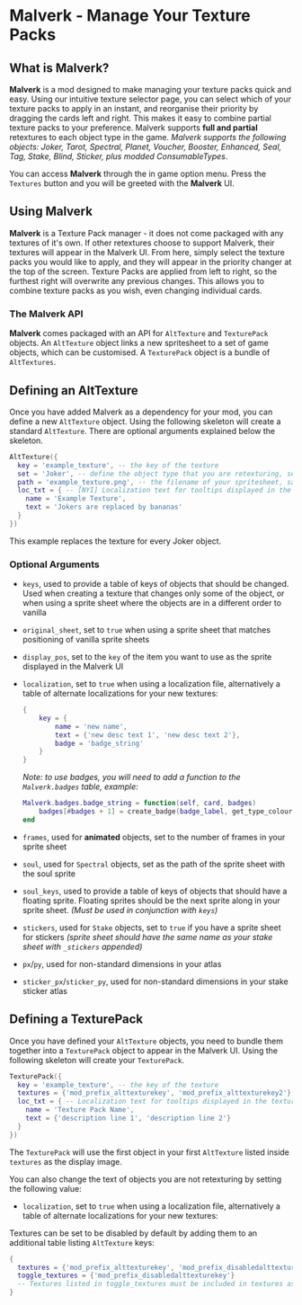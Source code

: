 # Malverk - Manage Your Texture Packs
## What is Malverk?
**Malverk** is a mod designed to make managing your texture packs quick and easy. Using our intuitive texture selector page, you can select which of your texture packs to apply in an instant, and reorganise their priority by dragging the cards left and right. This makes it easy to combine partial texture packs to your preference.
Malverk supports **full and partial** retextures to each object type in the game. *Malverk supports the following objects: Joker, Tarot, Spectral, Planet, Voucher, Booster, Enhanced, Seal, Tag, Stake, Blind, Sticker, plus modded ConsumableTypes*.

You can access **Malverk** through the in game option menu. Press the `Textures` button and you will be greeted with the **Malverk** UI.

## Using Malverk
**Malverk** is a Texture Pack manager - it does not come packaged with any textures of it's own. If other retextures choose to support Malverk, their textures will appear in the Malverk UI. From here, simply select the texture packs you would like to apply, and they will appear in the priority changer at the top of the screen. Texture Packs are applied from left to right, so the furthest right will overwrite any previous changes. This allows you to combine texture packs as you wish, even changing individual cards.

### The Malverk API
**Malverk** comes packaged with an API for `AltTexture` and `TexturePack` objects. An `AltTexture` object links a new spritesheet to a set of game objects, which can be customised. A `TexturePack` object is a bundle of `AltTextures`.

## Defining an AltTexture
Once you have added Malverk as a dependency for your mod, you can define a new `AltTexture` object. Using the following skeleton will create a standard `AltTexture`. There are optional arguments explained below the skeleton.

```lua
AltTexture({
  key = 'example_texture', -- the key of the texture
  set = 'Joker', -- define the object type that you are retexturing, see wiki for full list of types
  path = 'example_texture.png', -- the filename of your spritesheet, saved in assets/1x AND assets/2x
  loc_txt = { -- [NYI] Localization text for tooltips displayed in the texture selection screen - can be added to a localization file under [descriptions][alt_texture]
    name = 'Example Texture',
    text = 'Jokers are replaced by bananas'
  }
})
```
This example replaces the texture for every Joker object.
### Optional Arguments
- `keys`, used to provide a table of keys of objects that should be changed. Used when creating a texture that changes only some of the object, or when using a sprite sheet where the objects are in a different order to vanilla
- `original_sheet`, set to `true` when using a sprite sheet that matches positioning of vanilla sprite sheets
- `display_pos`, set to the `key` of the item you want to use as the sprite displayed in the Malverk UI
- `localization`, set to `true` when using a localization file,  alternatively a table of alternate localizations for your new textures:
    ```lua
    {
        key = {
            name = 'new name',
            text = {'new desc text 1', 'new desc text 2'},
            badge = 'badge_string'
        }
    }
    ```
    *Note: to use badges, you will need to add a function to the `Malverk.badges` table, example:*
    ```lua
    Malverk.badges.badge_string = function(self, card, badges)
        badges[#badges + 1] = create_badge(badge_label, get_type_colour(self or card.config, card), nil, 1.2)
    end
    ```

- `frames`, used for **animated** objects, set to the number of frames in your sprite sheet
- `soul`, used for `Spectral` objects, set as the path of the sprite sheet with the soul sprite
- `soul_keys`, used to provide a table of keys of objects that should have a floating sprite. Floating sprites should be the next sprite along in your sprite sheet. *(Must be used in conjunction with `keys`)*
- `stickers`, used for `Stake` objects, set to `true` if you have a sprite sheet for stickers *(sprite sheet should have the same name as your stake sheet with `_stickers` appended)*

- `px`/`py`, used for non-standard dimensions in your atlas
- `sticker_px`/`sticker_py`, used for non-standard dimensions in your stake sticker atlas

## Defining a TexturePack
Once you have defined your `AltTexture` objects, you need to bundle them together into a `TexturePack` object to appear in the Malverk UI. Using the following skeleton will create your `TexturePack`.

```lua
TexturePack({
  key = 'example_texture', -- the key of the texture
  textures = {'mod_prefix_alttexturekey', 'mod_prefix_alttexturekey2'}, -- a table of keys of your AltTexture objects
  loc_txt = { -- Localization text for tooltips displayed in the texture selection screen - can be added to a localization file under [descriptions][texture_packs]
    name = 'Texture Pack Name',
    text = {'description line 1', 'description line 2'}
  }
})
```

The `TexturePack` will use the first object in your first `AltTexture` listed inside `textures` as the display image.

You can also change the text of objects you are not retexturing by setting the following value:
- `localization`, set to `true` when using a localization file,  alternatively a table of alternate localizations for your new textures:

Textures can be set to be disabled by default by adding them to an additional table listing `AltTexture` keys:
```lua
{
  textures = {'mod_prefix_alttexturekey', 'mod_prefix_disabledalttexturekey'}
  toggle_textures = {'mod_prefix_disabledalttexturekey'}
  -- Textures listed in toggle_textures must be included in textures as well
}
```
